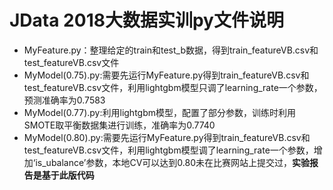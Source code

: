 # JData 2018大数据实训py文件说明
- MyFeature.py：整理给定的train和test_b数据，得到train_featureVB.csv和test_featureVB.csv文件
- MyModel(0.75).py:需要先运行MyFeature.py得到train_featureVB.csv和test_featureVB.csv文件，利用lightgbm模型只调了learning_rate一个参数，预测准确率为0.7583
- MyModel(0.77).py:利用lightgbm模型，配置了部分参数，训练时利用SMOTE取平衡数据集进行训练，准确率为0.7740
- MyModel(0.80).py:需要先运行MyFeature.py得到train_featureVB.csv和test_featureVB.csv文件，利用lightgbm模型调了learning_rate一个参数，增加‘is_ubalance’参数，本地CV可以达到0.80未在比赛网站上提交过，**实验报告是基于此版代码**
